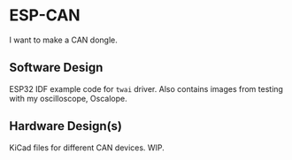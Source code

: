 # ESP-CAN

I want to make a CAN dongle.

## Software Design
ESP32 IDF example code for `twai` driver. Also contains images from testing with my oscilloscope, Oscalope.

## Hardware Design(s)
KiCad files for different CAN devices. WIP.
